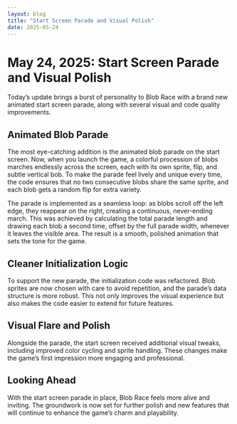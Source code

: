 ```yaml
---
layout: blog
title: "Start Screen Parade and Visual Polish"
date: 2025-05-24
---
```


# May 24, 2025: Start Screen Parade and Visual Polish

Today’s update brings a burst of personality to Blob Race with a brand new animated start screen parade, along with several visual and code quality improvements.

## Animated Blob Parade
The most eye-catching addition is the animated blob parade on the start screen. Now, when you launch the game, a colorful procession of blobs marches endlessly across the screen, each with its own sprite, flip, and subtle vertical bob. To make the parade feel lively and unique every time, the code ensures that no two consecutive blobs share the same sprite, and each blob gets a random flip for extra variety.

The parade is implemented as a seamless loop: as blobs scroll off the left edge, they reappear on the right, creating a continuous, never-ending march. This was achieved by calculating the total parade length and drawing each blob a second time, offset by the full parade width, whenever it leaves the visible area. The result is a smooth, polished animation that sets the tone for the game.

## Cleaner Initialization Logic
To support the new parade, the initialization code was refactored. Blob sprites are now chosen with care to avoid repetition, and the parade’s data structure is more robust. This not only improves the visual experience but also makes the code easier to extend for future features.

## Visual Flare and Polish
Alongside the parade, the start screen received additional visual tweaks, including improved color cycling and sprite handling. These changes make the game’s first impression more engaging and professional.

## Looking Ahead
With the start screen parade in place, Blob Race feels more alive and inviting. The groundwork is now set for further polish and new features that will continue to enhance the game’s charm and playability.
